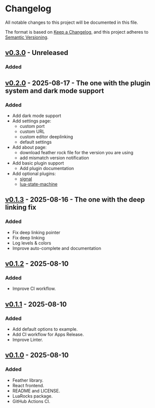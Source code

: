 # Changelog

All notable changes to this project will be documented in this file.

The format is based on [Keep a Changelog](https://keepachangelog.com/en/1.1.0/),
and this project adheres to [Semantic Versioning](https://semver.org/spec/v2.0.0.html).

## [v0.3.0] - Unreleased

### Added

## [v0.2.0] - 2025-08-17 - The one with the plugin system and dark mode support

### Added

- Add dark mode support
- Add settings page:
  - custom port
  - custom URL
  - custom editor deeplinking
  - default settings
- Add about page:
  - download feather rock file for the version you are using
  - add mismatch version notification
- Add basic plugin support
  - Add plugin documentation
- Add optional plugins:
  - [signal](https://hump.readthedocs.io/en/latest/signal.html)
  - [lua-state-machine](https://github.com/kyleconroy/lua-state-machine)

## [v0.1.3] - 2025-08-16 - The one with the deep linking fix

### Added

- Fix deep linking pointer
- Fix deep linking
- Log levels & colors
- Improve auto-complete and documentation

## [v0.1.2] - 2025-08-10

### Added

- Improve CI workflow.

## [v0.1.1] - 2025-08-10

### Added

- Add default options to example.
- Add CI workflow for Apps Release.
- Improve Linter.

## [v0.1.0] - 2025-08-10

### Added

- Feather library.
- React frontend.
- README and LICENSE.
- LuaRocks package.
- GitHub Actions CI.

[v0.3.0]: https://github.com/Kyonru/feather/compare/v0.2.0...HEAD
[v0.2.0]: https://github.com/Kyonru/feather/compare/v0.1.3...v0.2.0
[v0.1.3]: https://github.com/Kyonru/feather/compare/v0.1.2...v0.1.3
[v0.1.2]: https://github.com/Kyonru/feather/compare/v0.1.1...v0.1.2
[v0.1.1]: https://github.com/Kyonru/feather/compare/v0.1.0...v0.1.1
[v0.1.0]: https://github.com/Kyonru/feather/releases/tag/v0.1.0
